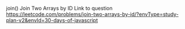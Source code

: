 join()
Join Two Arrays by ID
Link to question https://leetcode.com/problems/join-two-arrays-by-id/?envType=study-plan-v2&envId=30-days-of-javascript